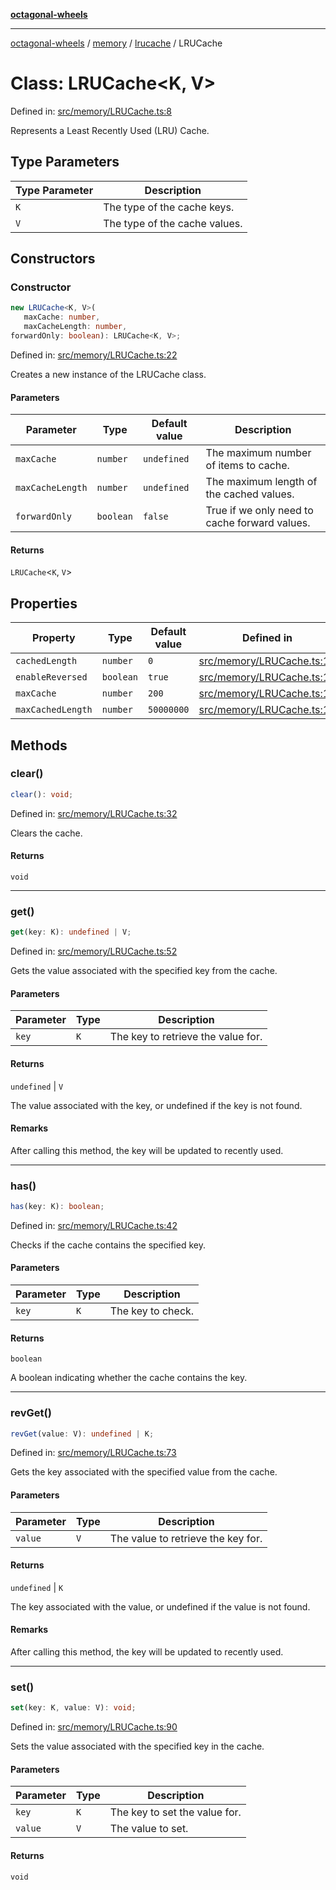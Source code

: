 [**octagonal-wheels**](../../../README.md)

***

[octagonal-wheels](../../../modules.md) / [memory](../../README.md) / [lrucache](../README.md) / LRUCache

# Class: LRUCache\<K, V\>

Defined in: [src/memory/LRUCache.ts:8](https://github.com/vrtmrz/octagonal-wheels/blob/main/src/memory/LRUCache.ts#L8)

Represents a Least Recently Used (LRU) Cache.

## Type Parameters

| Type Parameter | Description |
| ------ | ------ |
| `K` | The type of the cache keys. |
| `V` | The type of the cache values. |

## Constructors

### Constructor

```ts
new LRUCache<K, V>(
   maxCache: number, 
   maxCacheLength: number, 
forwardOnly: boolean): LRUCache<K, V>;
```

Defined in: [src/memory/LRUCache.ts:22](https://github.com/vrtmrz/octagonal-wheels/blob/main/src/memory/LRUCache.ts#L22)

Creates a new instance of the LRUCache class.

#### Parameters

| Parameter | Type | Default value | Description |
| ------ | ------ | ------ | ------ |
| `maxCache` | `number` | `undefined` | The maximum number of items to cache. |
| `maxCacheLength` | `number` | `undefined` | The maximum length of the cached values. |
| `forwardOnly` | `boolean` | `false` | True if we only need to cache forward values. |

#### Returns

`LRUCache`\<`K`, `V`\>

## Properties

| Property | Type | Default value | Defined in |
| ------ | ------ | ------ | ------ |
| <a id="cachedlength"></a> `cachedLength` | `number` | `0` | [src/memory/LRUCache.ts:13](https://github.com/vrtmrz/octagonal-wheels/blob/main/src/memory/LRUCache.ts#L13) |
| <a id="enablereversed"></a> `enableReversed` | `boolean` | `true` | [src/memory/LRUCache.ts:14](https://github.com/vrtmrz/octagonal-wheels/blob/main/src/memory/LRUCache.ts#L14) |
| <a id="maxcache"></a> `maxCache` | `number` | `200` | [src/memory/LRUCache.ts:11](https://github.com/vrtmrz/octagonal-wheels/blob/main/src/memory/LRUCache.ts#L11) |
| <a id="maxcachedlength"></a> `maxCachedLength` | `number` | `50000000` | [src/memory/LRUCache.ts:12](https://github.com/vrtmrz/octagonal-wheels/blob/main/src/memory/LRUCache.ts#L12) |

## Methods

### clear()

```ts
clear(): void;
```

Defined in: [src/memory/LRUCache.ts:32](https://github.com/vrtmrz/octagonal-wheels/blob/main/src/memory/LRUCache.ts#L32)

Clears the cache.

#### Returns

`void`

***

### get()

```ts
get(key: K): undefined | V;
```

Defined in: [src/memory/LRUCache.ts:52](https://github.com/vrtmrz/octagonal-wheels/blob/main/src/memory/LRUCache.ts#L52)

Gets the value associated with the specified key from the cache.

#### Parameters

| Parameter | Type | Description |
| ------ | ------ | ------ |
| `key` | `K` | The key to retrieve the value for. |

#### Returns

`undefined` \| `V`

The value associated with the key, or undefined if the key is not found.

#### Remarks

After calling this method, the key will be updated to recently used.

***

### has()

```ts
has(key: K): boolean;
```

Defined in: [src/memory/LRUCache.ts:42](https://github.com/vrtmrz/octagonal-wheels/blob/main/src/memory/LRUCache.ts#L42)

Checks if the cache contains the specified key.

#### Parameters

| Parameter | Type | Description |
| ------ | ------ | ------ |
| `key` | `K` | The key to check. |

#### Returns

`boolean`

A boolean indicating whether the cache contains the key.

***

### revGet()

```ts
revGet(value: V): undefined | K;
```

Defined in: [src/memory/LRUCache.ts:73](https://github.com/vrtmrz/octagonal-wheels/blob/main/src/memory/LRUCache.ts#L73)

Gets the key associated with the specified value from the cache.

#### Parameters

| Parameter | Type | Description |
| ------ | ------ | ------ |
| `value` | `V` | The value to retrieve the key for. |

#### Returns

`undefined` \| `K`

The key associated with the value, or undefined if the value is not found.

#### Remarks

After calling this method, the key will be updated to recently used.

***

### set()

```ts
set(key: K, value: V): void;
```

Defined in: [src/memory/LRUCache.ts:90](https://github.com/vrtmrz/octagonal-wheels/blob/main/src/memory/LRUCache.ts#L90)

Sets the value associated with the specified key in the cache.

#### Parameters

| Parameter | Type | Description |
| ------ | ------ | ------ |
| `key` | `K` | The key to set the value for. |
| `value` | `V` | The value to set. |

#### Returns

`void`
